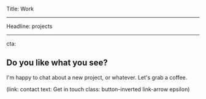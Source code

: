 Title: Work

----

Headline: projects

----

cta:

## Do you like what you see?

I'm happy to chat about a new project, or whatever. Let's grab a coffee.

(link: contact text: Get in touch class: button-inverted link-arrow epsilon)
